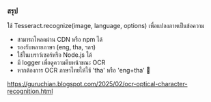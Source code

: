 ### สรุป
ใช้ Tesseract.recognize(image, language, options) เพื่อแปลงภาพเป็นข้อความ
- สามารถโหลดผ่าน CDN หรือ npm ได้
- รองรับหลายภาษา (eng, tha, ฯลฯ)
- ใช้ในเบราว์เซอร์หรือ Node.js ได้
- มี logger เพื่อดูความคืบหน้าขณะ OCR
- หากต้องการ OCR ภาษาไทยให้ใช้ 'tha' หรือ 'eng+tha' 🚀

https://guruchian.blogspot.com/2025/02/ocr-optical-character-recognition.html
